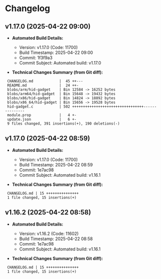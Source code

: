 # Changelog

## v1.17.0 (2025-04-22 09:00)

* **Automated Build Details:**
    * Version: v1.17.0 (Code: 11700)
    * Build Timestamp: 2025-04-22 09:00
    * Commit: 1f3f9a3
    * Commit Subject: Automated build: v1.17.0

* **Technical Changes Summary (from Git diff):**
```
 CHANGELOG.md            |  45 ++---
 README.md               |  24 ++-
 blobs/arm/hid-gadget    | Bin 12584 -> 16252 bytes
 blobs/arm64/hid-gadget  | Bin 15648 -> 19432 bytes
 blobs/x86/hid-gadget    | Bin 14824 -> 18892 bytes
 blobs/x86_64/hid-gadget | Bin 15656 -> 19528 bytes
 hid-gadget.c            | 502 +++++++++++++++++++++++++++++++++---------------
 module.prop             |   4 +-
 update.json             |   6 +-
 9 files changed, 391 insertions(+), 190 deletions(-)
```


## v1.17.0 (2025-04-22 08:59)

* **Automated Build Details:**
    * Version: v1.17.0 (Code: 11700)
    * Build Timestamp: 2025-04-22 08:59
    * Commit: 1e7ac98
    * Commit Subject: Automated build: v1.16.1

* **Technical Changes Summary (from Git diff):**
```
 CHANGELOG.md | 15 +++++++++++++++
 1 file changed, 15 insertions(+)
```


## v1.16.2 (2025-04-22 08:58)

* **Automated Build Details:**
    * Version: v1.16.2 (Code: 11602)
    * Build Timestamp: 2025-04-22 08:58
    * Commit: 1e7ac98
    * Commit Subject: Automated build: v1.16.1

* **Technical Changes Summary (from Git diff):**
```
 CHANGELOG.md | 15 +++++++++++++++
 1 file changed, 15 insertions(+)
```
